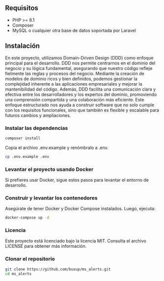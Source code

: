 ## Requisitos

- PHP >= 8.1
- Composer
- MySQL o cualquier otra base de datos soportada por Laravel

## Instalación

En este proyecto, utilizamos Domain-Driven Design (DDD) como enfoque principal para el desarrollo. DDD nos permite centrarnos en el dominio del negocio y su lógica fundamental, asegurando que nuestro código refleje fielmente las reglas y procesos del negocio. Mediante la creación de modelos de dominio ricos y bien definidos, podemos gestionar la complejidad inherente a las aplicaciones empresariales y mejorar la mantenibilidad del código. Además, DDD facilita una comunicación clara y efectiva entre los desarrolladores y los expertos del dominio, promoviendo una comprensión compartida y una colaboración más eficiente. Este enfoque estructurado nos ayuda a construir software que no solo cumple con los requisitos funcionales, sino que también es flexible y escalable para futuros cambios y ampliaciones.


### Instalar las dependencias

```sh
composer install
```

Copia el archivo .env.example y renómbralo a .env.

```sh
cp .env.example .env
```

### Levantar el proyecto usando Docker
Si prefieres usar Docker, sigue estos pasos para levantar el entorno de desarrollo.

### Construir y levantar los contenedores
Asegúrate de tener Docker y Docker Compose instalados. Luego, ejecuta:


```sh
docker-compose up -d
```

### Licencia
Este proyecto está licenciado bajo la licencia MIT. Consulta el archivo LICENSE para obtener más información.

### Clonar el repositorio

```sh
git clone https://github.com/busup/ms_alerts.git
cd ms_alerts